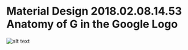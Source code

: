 # Material Design 2018.02.08.14.53 Anatomy of G in the Google Logo
![alt text](Material-Design-2018.02.08.14.53-Anatomy-of-G-in-the-Google-Logo/Google_icon_logo.png)<br/>
